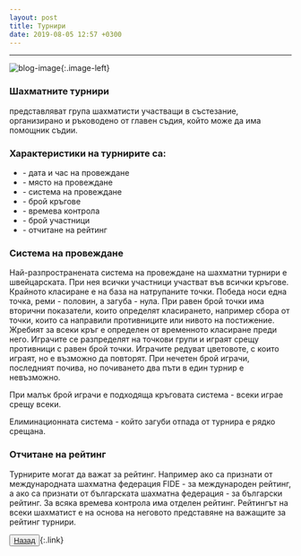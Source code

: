 ```yaml
---
layout: post
title: Турнири
date: 2019-08-05 12:57 +0300
---
```


---
![blog-image]({{site.baseurl}}/images/blog-12.jpg){:.image-left}

<div class="text-posts">
<p><h3>Шахматните турнири</h3> представляват група шахматисти участващи в състезание, организирано и ръководено от главен съдия, който може да има помощник съдии.</p>
<h3>Характеристики на турнирите са:</h3>
<ul>
	<li>- дата и час на провеждане</li>
	<li>- място на провеждане</li>
	<li>- система на провеждане</li>
	<li>- брой кръгове</li>
	<li>- времева контрола</li>
	<li>- брой участници</li>
	<li>- отчитане на рейтинг</li>
    </ul>
<h3>Система на провеждане</h3>
<p>Най-разпространената система на провеждане на шахматни турнири е швейцарската. При нея всички участници участват във всички кръгове. Крайното класиране е на база на натрупаните точки. Победа носи една точка, реми - половин, а загуба - нула. При равен брой точки има вторични показатели, които определят класирането, например сбора от точки, които са направили противниците или нивото на постижение. Жребият за всеки кръг е определен от временното класиране преди него. Играчите се разпределят на точкови групи и играят срещу противници с равен брой точки. Играчите редуват цветовоте, с които играят, но е възможно да повторят. При нечетен брой играчи, последният почива, но почиването два пъти в един турнир е невъзможно.</p>
<p>При малък брой играчи е подходяща кръговата система - всеки играе срещу всеки.</p>
<p>Елиминационната система - който загуби отпада от турнира е рядко срещана.</p>
<h3>Отчитане на рейтинг</h3>
<p>Турнирите могат да важат за рейтинг. Например ако са признати от международната шахматна федерация FIDE - за международен рейтинг, а ако са признати от българската шахматна федерация - за български рейтинг. За всяка времева контрола има отделен рейтинг. Рейтингът на всеки шахматист е на основа на неговото представяне на важащите за рейтинг турнири.</p>
</div>

<button><a href="{{site.baseurl}}/blog/">Назад</a></button>{:.link}

